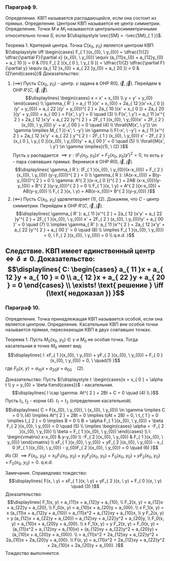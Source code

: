 ### Параграф 9.

Определение. КВП называется распадающейся, если она состоит из прямых.
Определение. Центром КВП называется её центр симметрии.
Определение. Точки ${\displaystyle M \text{ и } M_{ 1 }}$ называются центральносимметричными относительно точки ${\displaystyle S}$, если ${\displaystyle \vec{SM} = -\vec{SM}_{ 1 }}$.

Теорема 1. Критерий центра.
Точка ${\displaystyle C(x_{0}, \ y_{0})}$ является центром КВП ${\displaystyle \iff \begin{cases} F_{ 1 }(x_{0}, \ y_{0}) = \dfrac{1}{2} \dfrac{\partial F}{\partial x} (x_{0}, \ y_{0}) \equiv (a_{11}x_{0} + a_{12}y_{0} + a_{ 10 }) = 0 & (1)\\ F_{ 2 }(x_{ 0 }, \ y_{ 0 }) = \dfrac{1}{2} \dfrac{\partial F}{\partial y} \equiv (a_{ 12 }x_{0} + a_{ 22 }y_{0} + a_{ 20 }) = 0 & (2)\end{cases}}$ 
Доказательство: 
1. ${\displaystyle (\implies)}$ Пусть ${\displaystyle C(x_{ 0 }, \ y_{ 0 })}$ - центр. ${\displaystyle \gamma}$ задана в ОНР ${\displaystyle R(0, \ \vec{i}, \ \vec{j})}$. Перейдем в ОНР ${\displaystyle R'(C, \ \vec{i}, \ \vec{j})}$. 
$$\displaylines{
\begin{cases}
x = x' + x_{0} \\
y = y' + y_{0}
\end{cases} \\
\gamma_{ R' } = a_{ 11 }(x' + x_{0}) + 2a_{ 12 }(x'+x_{ 0 })(y' + y_{0}) + a_{ 22 }(y' + y_{0})^{ 2 } + 2a_{ 10 }(x' + x_{ 0 }) + 2a_{ 20 }(y' + y_{0}) + a_{ 00 } = F(x', \  y') = 0 \quad (3) \\
F(x', \  y') = a_{ 11 }x'^{ 2 } + 2a_{ 12 }x'y' + a_{ 22 }y'^{ 2 } + 2F_{ 1 }(x_{0}, \  y_{0})x' + 2F_{ 2 } (x_{0}, \  y_{0}) y' + a'_{ 00 } = 0 \quad (4) \\
\forall{M(x', \  y')} \in  \gamma \implies M_{ 1 }(-x', \  -y') \in \gamma \\
F(-x', \  -y') = a_{ 11 }x'^{ 2 } + 2a_{ 12 }x'y' + a_{ 22 } y'^{ 2 } - 2F_{ 1 } (x_{0}, \  y_{0}) x' - 2F_{ 2 }(x_{ 0 }, \  y_{ 0 })(x_{0}, \  y_{0})y' + a_{ 00 }' = 0 \quad (5) \\
\forall{M(x', \ y') \in \gamma \implies}(1), \ (2)
}$$
Пусть ${\displaystyle \gamma}$ распадается ${\displaystyle \implies \gamma: (F_{ 1 }(x_{0}, \ y_{0})x' + F_{ 2 }(x_{0}, \ y_{0})y')^{ 2 } = 0}$, то есть ${\displaystyle \gamma}$ - пара совпавших прямых.
Вернемся в ОНР ${\displaystyle R(0, \ \vec{i}, \ \vec{j})}$.
$$\displaylines{
\gamma_{ R }: (F_{ 1 }(x_{0}, \  y_{0})(x-x_{0}) + F_{ 2 }(x_{0}, \  y_{0}) (y-y_{0}))^{ 2 } = 0 \\
\gamma_{ R }: (A(x-x_{0}) + B(y-y_{0}))^{ 2 } = 0 \\
\gamma: A^{ 2 }(x-x_{ 0 })^{ 2 } + 2AB (x-x_{0})(y-y_{0}) + B^{ 2 }(y-y_{0})^{ 2 } = 0 \\
F_{ 1 }(x, \  y) = A^{ 2 }(x-x_{0}) + AB(y-y_{0}) \\
F_{ 2 }(x, \  y) = AB(x-x_{0})+ B^{ 2 }(y-y_{0})
}$$
2. ${\displaystyle (\impliedby)}$ Пусть ${\displaystyle C(x_{ 0 }, \ y_{0})}$ удовлетворяет ${\displaystyle (1), \ (2)}$. Докажем, что ${\displaystyle C}$ - центр симметрии. Перейдем в ОНР ${\displaystyle R'(C, \ \vec{i}, \ \vec{j})}$. 
$$\displaylines{
\gamma_{ R' }: a_{ 11 }x'^{ 2 } + 2a_{ 12 }x'y' + a_{ 22 }y'^{ 2 } + 2F_{ 1 }(x_{0}, \  y_{0}) x' + 2F_{ 2 } (x_{0}, \  y_{0})y' + a_{ 00 }' = 0 \quad (7) \\
\implies \gamma_{ R' }: a_{ 11 }x'^{ 2 } + 2a_{ 12 }x'y' + a_{ 22 }y'^{ 2 } + a_{ 00 }' = 0 \quad (8) \\
\implies  F_{ 1 }(x_{0}, \  y_{0}) = 0, \   F_{ 2 }(x_{0}, \  y_{0}) = 0 \\
q.e.d.
}$$

Следствие. КВП имеет единственный центр ${\displaystyle \iff \delta \neq 0}$.
Доказательство:
$$\displaylines{
C: \begin{cases}
a_{ 11 }x + a_{ 12 }y + a_{ 10 } = 0  \\
a_{ 12 }x + a_{ 22 }y + a_{ 20 } = 0 
\end{cases} \\
\exists! \text{ решение } \iff (\text{ недоказал })
}$$
---
### Параграф 10.

Определение. Точка принадлежащая КВП называется особой, если она является центром.
Определение. Касательные КВП вне особой точки называется прямая, пересекающая КВП в двух совпавших точках.

Теорема 1. Пусть ${\displaystyle M_{ 0 }(x_{0}, \ y_{0}) \in \gamma}$ и ${\displaystyle M_{ 0 }}$ не особая точка. Тогда касательная в точке ${\displaystyle M_{ 0 }}$ имеет вид:
$$\displaylines{
l: xF_{ 1 }(x_{0}, \  y_{0}) + yF_{ 2 }(x_{0}, \  y_{0}) + F_{ 0 }(x_{0}, \  y_{0}) = 0, \   \quad(1)
}$$
где ${\displaystyle F_{ 0 }(x, \ y) = a_{ 10 }x + a_{ 20 }y + a_{ 00 } \quad (2)}$.

Доказательство:
Пусть ${\displaystyle l: \begin{cases}x = x_{ 0 } + \alpha t \\ y = y_{0} + \beta t\end{cases}}$ - касательная.
$$\displaylines{
l \cap  \gamma: At^{ 2 } + 2Bt + C = 0 \quad (4) \\
}$$
Пусть ${\displaystyle t_{ 1 }, \ t_{ 2 }}$ - корни (4). ${\displaystyle t_{ 1 } = t_{ 2 }}$ (определение касательной).
$$\displaylines{
C = F(x_{0}, \  y_{0}), \  (x_{0}, \  y_{0}) \in \gamma \implies  C = 0 \\
(4) \implies  At^{ 2 } + 2Bt = 0 \implies  t(At + 2B) = 0, \  t_{ 1 } = 0 \implies  t_{ 2 } = 0 \implies  B = 0 \\
B = \alpha F_{ 1 }(x_{0}, \  y_{0}) + \beta F_{ 2 }(x_{0}, \  y_{0}) = 0 \quad (5) \\
\implies \begin{cases}
\alpha = -F_{ 2 }(x_{0}, \  y_{0})  \\
\beta = F_{ 1 }(x_{0}, \  y_{0})
\end{cases} \\
l: \begin{vmatrix}
x-x_{0} & y-y_{0} \\
-F_{ 2 }(x_{0}, \  y_{0}) & F_{ 1 }(x_{0}, \  y_{0})
\end{vmatrix} \\
xF_{ 1 }(x_{0}, \  y_{0}) + yF_{ 2 }(x_{0}, \  y_{0}) - x_{ 0 }F_{ 1 }(x_{0}, \  y_{0}) - y_{0}F_{ 2 }(x_{0}, \  y_{0}) = 0 \quad (6)
}$$
Из (3) ${\displaystyle \implies F(x_{0}, \ y_{0}) = x_{0}F_{ 1 }(x_{0}, \ y_{0}) + y_{ 0 } F_{ 2 }(x_{0}, \ y_{0}) + F_{ 0 }(x_{0}, \ y_{0}) + yF_{ 2 }(x_{0}, \ y_{0}) + F_{ 0 }(x_{0}, \ y_{0}) = 0}$. q.e.d.

Замечание. Справедливо тождество:
$$\displaylines{
F(x, \  y) = xF_{ 1 }(x, \  y) + yF_{ 2 }(x, \  y) + F_{ 0 }(x, \  y) \quad (3)
}$$
Доказательство:
$$\displaylines{
F_1(x, y) = a_{11}x + a_{12}y + a_{10},
\\
F_2(x, y) = a_{12}x + a_{22}y + a_{20},
\\
F_0(x, y) = a_{10}x + a_{20}y + a_{00}.
\\
x F_1(x, y) = x (a_{11}x + a_{12}y + a_{10}) = a_{11}x^2 + a_{12}xy + a_{10}x,
\\
y F_2(x, y) = y (a_{12}x + a_{22}y + a_{20}) = a_{12}xy + a_{22}y^2 + a_{20}y,
\\
F_0(x, y) = a_{10}x + a_{20}y + a_{00}.
\\
x F_1(x, y) + y F_2(x, y) + F_0(x, y) = (a_{11}x^2 + a_{12}xy + a_{10}x) + (a_{12}xy + a_{22}y^2 + a_{20}y) + (a_{10}x + a_{20}y + a_{00}).
\\
= a_{11}x^2 + 2a_{12}xy + a_{22}y^2 + 2a_{10}x + 2a_{20}y + a_{00}.
\\
F(x, y) = a_{11}x^2 + 2a_{12}xy + a_{22}y^2 + 2a_{10}x + 2a_{20}y + a_{00}.
}$$
Тождество выполняется.

